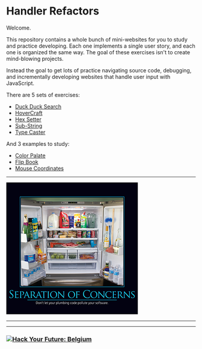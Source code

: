 # Handler Refactors

Welcome.

This repository contains a whole bunch of mini-websites for you to study and practice developing.  Each one implements a single user story, and each one is organized the same way. The goal of these exercises isn't to create mind-blowing projects.

Instead the goal to get lots of practice navigating source code, debugging, and incrementally developing websites that handle user input with JavaScript.

There are 5 sets of exercises:

* [Duck Duck Search](./duck-duck-search)
* [HoverCraft](./hovercraft)
* [Hex Setter](./hex-setter)
* [Sub-String](./sub-string)
* [Type Caster](./type-caster)

And 3 examples to study:

* [Color Palate](./z-example-color-palate)
* [Flip Book](./z-example-flip-book)
* [Mouse Coordinates](./z-example-mouse-coordinates)

---

![[food, not food](https://deviq.com/separation-of-concerns/)](./separation-of-concerns.png)

---
---

### <a href="https://hackyourfuture.be" target="_blank"><img src="https://user-images.githubusercontent.com/18554853/63941625-4c7c3d00-ca6c-11e9-9a76-8d5e3632fe70.jpg" width="100" height="100" alt="Hack Your Future: Belgium"></a>
